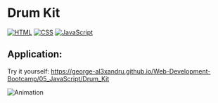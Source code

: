 # Drum Kit

[![HTML](https://img.shields.io/badge/HTML-239120?style=for-the-badge&logo=html5&logoColor=white)](https://html.com/)
[![CSS](https://img.shields.io/badge/CSS-239120?&style=for-the-badge&logo=css3&logoColor=white)](https://www.free-css.com/)
[![JavaScript](https://img.shields.io/badge/JavaScript-F7DF1E?style=for-the-badge&logo=javascript&logoColor=black)](https://www.javascript.com/)

## Application:
Try it yourself: https://george-al3xandru.github.io/Web-Development-Bootcamp/05_JavaScript/Drum_Kit

![Animation](https://user-images.githubusercontent.com/106253049/174646740-3a163725-6edc-4b3f-8b7e-3743ffaf1115.gif)

